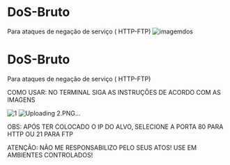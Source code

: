 # DoS-Bruto
Para ataques de negação de serviço ( HTTP-FTP) 
![imagemdos](https://github.com/Ronnycc368/DoS-Bruto/assets/128331188/5ba58977-fe59-4f16-a5c0-836567184813)

# DoS-Bruto
Para ataques de negação de serviço ( HTTP-FTP) 

COMO USAR: NO TERMINAL SIGA AS INSTRUÇÕES DE ACORDO COM AS IMAGENS

![1](https://github.com/Ronnycc368/DoS-Bruto/assets/128331188/499d439e-88fc-47f5-8463-140a073a43ac)
![Uploading 2.PNG…]()


OBS: APÓS TER COLOCADO O IP DO ALVO, SELECIONE A PORTA 80 PARA HTTP OU 21 PARA FTP

ATENÇÃO: NÃO ME RESPONSABILIZO PELO SEUS ATOS! USE EM AMBIENTES CONTROLADOS!

